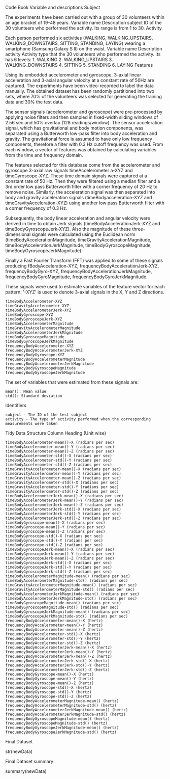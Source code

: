 Code Book
Variable and descriptions
Subject

The experiments have been carried out with a group of 30 volunteers within an age bracket of 19-48 years.
Variable name 	Description
subject 	ID of the 30 volunteers who performed the activity. Its range is from 1 to 30.
Activity

Each person performed six activities (WALKING, WALKING_UPSTAIRS, WALKING_DOWNSTAIRS, SITTING, STANDING, LAYING) wearing a smartphone (Samsung Galaxy S II) on the waist.
Variable name 	Description
activity 	Activity type that the 30 volunteers who performed the activity.
	Its has 6 levels:
	1. WALKING
	2. WALKING_UPSTAIRS
	3. WALKING_DOWNSTAIRS
	4. SITTING
	5. STANDING
	6. LAYING
Features

Using its embedded accelerometer and gyroscope, 3-axial linear acceleration and 3-axial angular velocity at a constant rate of 50Hz are captured. The experiments have been video-recorded to label the data manually. The obtained dataset has been randomly partitioned into two sets, where 70% of the volunteers was selected for generating the training data and 30% the test data.

The sensor signals (accelerometer and gyroscope) were pre-processed by applying noise filters and then sampled in fixed-width sliding windows of 2.56 sec and 50% overlap (128 readings/window). The sensor acceleration signal, which has gravitational and body motion components, was separated using a Butterworth low-pass filter into body acceleration and gravity. The gravitational force is assumed to have only low frequency components, therefore a filter with 0.3 Hz cutoff frequency was used. From each window, a vector of features was obtained by calculating variables from the time and frequency domain.

The features selected for this database come from the accelerometer and gyroscope 3-axial raw signals timeAccelerometer a-XYZ and timeGyroscope-XYZ. These time domain signals were captured at a constant rate of 50 Hz. Then they were filtered using a median filter and a 3rd order low pass Butterworth filter with a corner frequency of 20 Hz to remove noise. Similarly, the acceleration signal was then separated into body and gravity acceleration signals (timeBodyacceleration-XYZ and timeGravityAcceleration-XYZ) using another low pass Butterworth filter with a corner frequency of 0.3 Hz.

Subsequently, the body linear acceleration and angular velocity were derived in time to obtain Jerk signals (timeBodyAccelerationJerk-XYZ and timeBodyGyroscopeJerk-XYZ). Also the magnitude of these three-dimensional signals were calculated using the Euclidean norm (timeBodyAccelerationMagnitude, timeGravityAccelerationMagnitude, timeBodyAccelerationJerkMagnitude, timeBodyGyroscopeMagnitude, timeBodyGyroscopeJerkMagnitude).

Finally a Fast Fourier Transform (FFT) was applied to some of these signals producing fBodyAcceleration-XYZ, frequencyBodyAccelerationJerk-XYZ, frequencyBodyGyro-XYZ, frequencyBodyAccelerationJerkMagnitude, frequencyBodyGyroMagnitude, frequencyBodyGyroJerkMagnitude.

These signals were used to estimate variables of the feature vector for each pattern:
'-XYZ' is used to denote 3-axial signals in the X, Y and Z directions.

    timeBodyAccelerometer-XYZ
    timeGravityAccelerometer-XYZ
    timeBodyAccelerometerJerk-XYZ
    timeBodyGyroscope-XYZ
    timeBodyGyroscopeJerk-XYZ
    timeBodyAccelerometerMagnitude
    timeGravityAccelerometerMagnitude
    timeBodyAccelerometerJerkMagnitude
    timeBodyGyroscopeMagnitude
    timeBodyGyroscopeJerkMagnitude
    frequencyBodyAccelerometer-XYZ
    frequencyBodyAccelerometerJerk-XYZ
    frequencyBodyGyroscope-XYZ
    frequencyBodyAccelerometerMagnitude
    frequencyBodyAccelerometerJerkMagnitude
    frequencyBodyGyroscopeMagnitude
    frequencyBodyGyroscopeJerkMagnitude

The set of variables that were estimated from these signals are:

    mean(): Mean value
    std(): Standard deviation

Identifiers

    subject - The ID of the test subject
    activity - The type of activity performed when the corresponding measurements were taken

Tidy Data Structure
Column Heading (Unit wise)

    timeBodyAccelerometer-mean()-X (radians per sec)
    timeBodyAccelerometer-mean()-Y (radians per sec)
    timeBodyAccelerometer-mean()-Z (radians per sec)
    timeBodyAccelerometer-std()-X (radians per sec)
    timeBodyAccelerometer-std()-Y (radians per sec)
    timeBodyAccelerometer-std()-Z (radians per sec)
    timeGravityAccelerometer-mean()-X (radians per sec)
    timeGravityAccelerometer-mean()-Y (radians per sec)
    timeGravityAccelerometer-mean()-Z (radians per sec)
    timeGravityAccelerometer-std()-X (radians per sec)
    timeGravityAccelerometer-std()-Y (radians per sec)
    timeGravityAccelerometer-std()-Z (radians per sec)
    timeBodyAccelerometerJerk-mean()-X (radians per sec)
    timeBodyAccelerometerJerk-mean()-Y (radians per sec)
    timeBodyAccelerometerJerk-mean()-Z (radians per sec)
    timeBodyAccelerometerJerk-std()-X (radians per sec)
    timeBodyAccelerometerJerk-std()-Y (radians per sec)
    timeBodyAccelerometerJerk-std()-Z (radians per sec)
    timeBodyGyroscope-mean()-X (radians per sec)
    timeBodyGyroscope-mean()-Y (radians per sec)
    timeBodyGyroscope-mean()-Z (radians per sec)
    timeBodyGyroscope-std()-X (radians per sec)
    timeBodyGyroscope-std()-Y (radians per sec)
    timeBodyGyroscope-std()-Z (radians per sec)
    timeBodyGyroscopeJerk-mean()-X (radians per sec)
    timeBodyGyroscopeJerk-mean()-Y (radians per sec)
    timeBodyGyroscopeJerk-mean()-Z (radians per sec)
    timeBodyGyroscopeJerk-std()-X (radians per sec)
    timeBodyGyroscopeJerk-std()-Y (radians per sec)
    timeBodyGyroscopeJerk-std()-Z (radians per sec)
    timeBodyAccelerometerMagnitude-mean() (radians per sec)
    timeBodyAccelerometerMagnitude-std() (radians per sec)
    timeGravityAccelerometerMagnitude-mean() (radians per sec)
    timeGravityAccelerometerMagnitude-std() (radians per sec)
    timeBodyAccelerometerJerkMagnitude-mean() (radians per sec)
    timeBodyAccelerometerJerkMagnitude-std() (radians per sec)
    timeBodyGyroscopeMagnitude-mean() (radians per sec)
    timeBodyGyroscopeMagnitude-std() (radians per sec)
    timeBodyGyroscopeJerkMagnitude-mean() (radians per sec)
    timeBodyGyroscopeJerkMagnitude-std() (radians per sec)
    frequencyBodyAccelerometer-mean()-X (hertz)
    frequencyBodyAccelerometer-mean()-Y (hertz)
    frequencyBodyAccelerometer-mean()-Z (hertz)
    frequencyBodyAccelerometer-std()-X (hertz)
    frequencyBodyAccelerometer-std()-Y (hertz)
    frequencyBodyAccelerometer-std()-Z (hertz)
    frequencyBodyAccelerometerJerk-mean()-X (hertz)
    frequencyBodyAccelerometerJerk-mean()-Y (hertz)
    frequencyBodyAccelerometerJerk-mean()-Z (hertz)
    frequencyBodyAccelerometerJerk-std()-X (hertz)
    frequencyBodyAccelerometerJerk-std()-Y (hertz)
    frequencyBodyAccelerometerJerk-std()-Z (hertz)
    frequencyBodyGyroscope-mean()-X (hertz)
    frequencyBodyGyroscope-mean()-Y (hertz)
    frequencyBodyGyroscope-mean()-Z (hertz)
    frequencyBodyGyroscope-std()-X (hertz)
    frequencyBodyGyroscope-std()-Y (hertz)
    frequencyBodyGyroscope-std()-Z (hertz)
    frequencyBodyAccelerometerMagnitude-mean() (hertz)
    frequencyBodyAccelerometerMagnitude-std() (hertz)
    frequencyBodyAccelerometerJerkMagnitude-mean() (hertz)
    frequencyBodyAccelerometerJerkMagnitude-std() (hertz)
    frequencyBodyGyroscopeMagnitude-mean() (hertz)
    frequencyBodyGyroscopeMagnitude-std() (hertz)
    frequencyBodyGyroscopeJerkMagnitude-mean() (hertz)
    frequencyBodyGyroscopeJerkMagnitude-std() (hertz)

Final Dataset

str(newData)

Final Dataset summary

summary(newData)